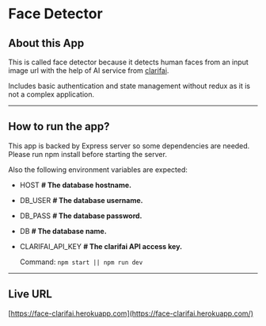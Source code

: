 # Face Detector

## About this App

This is called face detector because it detects human faces from an input image url with the help of AI service from [clarifai](https://clarifai.com).

Includes basic authentication and state management without redux as it is not a complex application.

* * *

## How to run the app?

This app is backed by Express server so some dependencies are needed.  
Please run npm install before starting the server.

Also the following environment variables are expected:

*   HOST **# The database hostname.**
*   DB_USER **# The database username.**
*   DB_PASS **# The database password.**
*   DB **# The database name.**
*   CLARIFAI_API_KEY **# The clarifai API access key.**


    Command: `npm start || npm run dev`

* * *

## Live URL

[https://face-clarifai.herokuapp.com](https://face-clarifai.herokuapp.com/)
